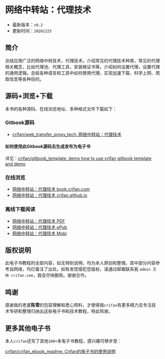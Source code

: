 # 网络中转站：代理技术

* 最新版本：`v0.2`
* 更新时间：`20201225`

## 简介

总结应用广泛的网络中转技术，代理技术。介绍常见的代理技术种类，常见的代理相关概念，比如代理池、代理工具，安装根证书等。介绍如何设置代理，设置代理的通用逻辑。总结各种语言和工具中如何使用代理，实现加速下载、科学上网、爬取信息等各种目的。

## 源码+浏览+下载

本书的各种源码、在线浏览地址、多种格式文件下载如下：

### Gitbook源码

* [crifan/web_transfer_proxy_tech: 网络中转站：代理技术](https://github.com/crifan/web_transfer_proxy_tech)

#### 如何使用此Gitbook源码去生成发布为电子书

详见：[crifan/gitbook_template: demo how to use crifan gitbook template and demo](https://github.com/crifan/gitbook_template)

### 在线浏览

* [网络中转站：代理技术 book.crifan.com](http://book.crifan.com/books/web_transfer_proxy_tech/website)
* [网络中转站：代理技术 crifan.github.io](https://crifan.github.io/web_transfer_proxy_tech/website)

### 离线下载阅读

* [网络中转站：代理技术 PDF](http://book.crifan.com/books/web_transfer_proxy_tech/pdf/web_transfer_proxy_tech.pdf)
* [网络中转站：代理技术 ePub](http://book.crifan.com/books/web_transfer_proxy_tech/epub/web_transfer_proxy_tech.epub)
* [网络中转站：代理技术 Mobi](http://book.crifan.com/books/web_transfer_proxy_tech/mobi/web_transfer_proxy_tech.mobi)

## 版权说明

此电子书教程的全部内容，如无特别说明，均为本人原创和整理。其中部分内容参考自网络，均已备注了出处。如有发现侵犯您版权，请通过邮箱联系我 `admin 艾特 crifan.com`，我会尽快删除。谢谢合作。

## 鸣谢

感谢我的老婆**陈雪**的包容理解和悉心照料，才使得我`crifan`有更多精力去专注技术专研和整理归纳出这些电子书和技术教程，特此鸣谢。

## 更多其他电子书

本人`crifan`还写了其他`100+`本电子书教程，感兴趣可移步至：

[crifan/crifan_ebook_readme: Crifan的电子书的使用说明](https://github.com/crifan/crifan_ebook_readme)
